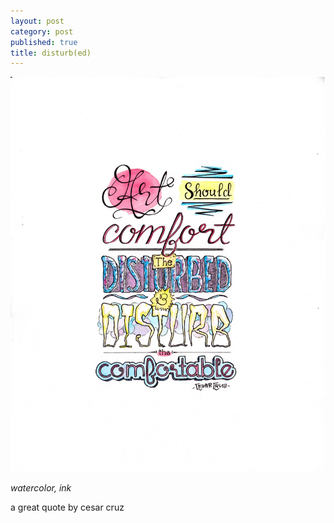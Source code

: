 ```yaml
---
layout: post
category: post
published: true
title: disturb(ed)
---
```

![disturb(ed)](/media/disturbed-1200w.jpeg)
<!--more-->
<span class='medium fr'>*watercolor, ink*</span>
  
  
  
a great quote by cesar cruz